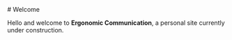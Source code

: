 
<div class="content-2-col" markdown>
<div class="header-2-col" markdown>
# Welcome

</div>

<div class="body-2-col" markdown>

Hello and welcome to **Ergonomic Communication**, a personal site currently under construction.
</div>
</div>
<!--
Hello and welcome to **Ergonomic Communication**, a personal site about technical writing and developer tools.


<div class="content-2-col" markdown>
<div class="header-2-col" markdown>

## Latest posts

</div>

<div class="body-2-col" markdown>
[In pursuit of creativity, you can't separate ideation from execution](percolations/cant-separate-ideation-from-execution)

</div>
</div>

<div class="content-2-col" markdown>
<div class="header-2-col" markdown>

## The author

</div>

<div class="body-2-col" markdown>

I'm Sara, a technical writer by day and amorphous tech generalist by night. Many of the posts here are my explorations into finding pleasant, efficient, and ethical ways to work with and learn from the modern web.

</div>
</div>

## Site tooling

### Content

- `nvim` for writing
- `draw.io` for diagrams

No LLMs have been used to generate content of any kind for this blog.


### Tech stack

- This site is powered by Material MkDocs.

## Site todo

- **A generated-index script**. This script will compile pages within a subfolder into an index page.
- A proper hand-drawn logo.
-->
